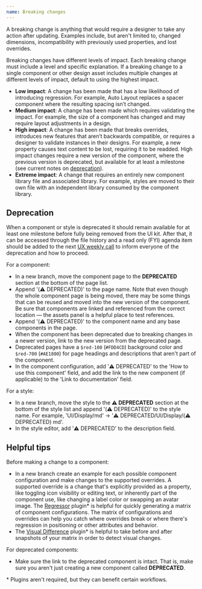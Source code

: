 ```yaml
---
name: Breaking changes
---
```


A breaking change is anything that would require a designer to take any action after updating. Examples include, but aren't limited to, changed dimensions, incompatibility with previously used properties, and lost overrides.

Breaking changes have different levels of impact. Each breaking change must include a level and specific explanation. If a breaking change to a single component or other design asset includes multiple changes at different levels of impact, default to using the highest impact.

- **Low impact**: A change has been made that has a low likelihood of introducing regression. For example, Auto Layout replaces a spacer component where the resulting spacing isn’t changed.
- **Medium impact**: A change has been made which requires validating the impact. For example, the size of a component has changed and may require layout adjustments in a design.
- **High impact**: A change has been made that breaks overrides, introduces new features that aren’t backwards compatible, or requires a designer to validate instances in their designs. For example, a new property causes text content to be lost, requiring it to be readded. High impact changes require a new version of the component, where the previous version is deprecated, but available for at least a milestone (see current notes on [deprecation](#deprecation)).
- **Extreme impact**: A change that requires an entirely new component library file and associated library. For example, styles are moved to their own file with an independent library consumed by the component library.

## Deprecation

When a component or style is deprecated it should remain available for at least one milestone before fully being removed from the UI kit. After that, it can be accessed through the file history and a read only (FYI) agenda item should be added to the next [UX weekly call](https://docs.google.com/document/d/1Y_t6Oq4vqwA2eHPaXx0H6HkZiZ4um_lWHsqJIDstnEE) to inform everyone of the deprecation and how to proceed.

For a component:

- In a new branch, move the component page to the **DEPRECATED** section at the bottom of the page list.
- Append '(⚠️ DEPRECATED)' to the page name. Note that even though the whole component page is being moved, there may be some things that can be reused and moved into the new version of the component. Be sure that components are linked and referenced from the correct location — the assets panel is a helpful place to test references.
- Append '(⚠️ DEPRECATED)' to the component name and any base components in the page.
- When the component has been deprecated due to breaking changes in a newer version, link to the new version from the deprecated page.
- Deprecated pages have a `$red-100` (`#FDD4CD`) background color and `$red-700` (`#AE1800`) for page headings and descriptions that aren't part of the component.
- In the component configuration, add '⚠️ DEPRECATED' to the 'How to use this component' field, and add the link to the new component (if applicable) to the 'Link to documentation' field.

For a style:

- In a new branch, move the style to the **⚠️ DEPRECATED** section at the bottom of the style list and append '(⚠️ DEPRECATED)' to the style name. For example, 'UI/Display/md' → '⚠️ DEPRECATED/UI/Display/(⚠️ DEPRECATED) md'.
- In the style editor, add '⚠️ DEPRECATED' to the description field.

## Helpful tips

Before making a change to a component:

- In a new branch create an example for each possible component configuration and make changes to the supported overrides. A supported override is a change that's explicitly provided as a property, like toggling icon visibility or editing text, or inherently part of the component use, like changing a label color or swapping an avatar image. The [Regressor](https://www.figma.com/community/plugin/1213220990852681773) plugin\* is helpful for quickly generating a matrix of component configurations. The matrix of configurations and overrides can help you catch where overrides break or where there's regression in positioning or other attributes and behavior.
- The [Visual Difference](https://www.figma.com/community/plugin/1077953882260191737) plugin\* is helpful to take before and after snapshots of your matrix in order to detect visual changes.

For deprecated components:

- Make sure the link to the deprecated component is intact. That is, make sure you aren't just creating a new component called **DEPRECATED**.

\* Plugins aren't required, but they can benefit certain workflows.
